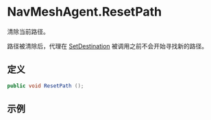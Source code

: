# NavMeshAgent.ResetPath

清除当前路径。

路径被清除后，代理在 [SetDestination](./SetDestination.md) 被调用之前不会开始寻找新的路径。

## 定义

```csharp
public void ResetPath ();
```

## 示例

